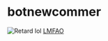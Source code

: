 # botnewcommer
![Retard](https://botsfordiscord.com/api/bot/487637900096307200/widget)
lol
[LMFAO](https://discordbots.org/api/bot/487637900096307200/widget)
